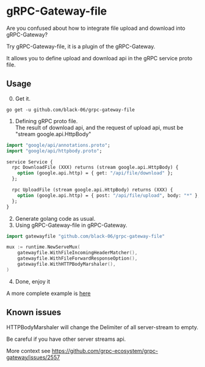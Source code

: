 # gRPC-Gateway-file

Are you confused about how to integrate file upload and download into gRPC-Gateway?

Try gRPC-Gateway-file, it is a plugin of the gRPC-Gateway.

It allows you to define upload and download api in the gRPC service proto file.

## Usage

0. Get it.

```shell
go get -u github.com/black-06/grpc-gateway-file
```

1. Defining gRPC proto file.  
   The result of download api, and the request of upload api, must be "stream google.api.HttpBody"

```protobuf
import "google/api/annotations.proto";
import "google/api/httpbody.proto";

service Service {
  rpc DownloadFile (XXX) returns (stream google.api.HttpBody) {
    option (google.api.http) = { get: "/api/file/download" };
  };

  rpc UploadFile (stream google.api.HttpBody) returns (XXX) {
    option (google.api.http) = { post: "/api/file/upload", body: "*" };
  };
}
```

2. Generate golang code as usual.
3. Using gRPC-Gateway-file in gRPC-Gateway.

```go
import gatewayfile "github.com/black-06/grpc-gateway-file"

mux := runtime.NewServeMux(
	gatewayfile.WithFileIncomingHeaderMatcher(),
	gatewayfile.WithFileForwardResponseOption(),
	gatewayfile.WithHTTPBodyMarshaler(),
)
```

4. Done, enjoy it

A more complete example is [here](./examples)

## Known issues

HTTPBodyMarshaler will change the Delimiter of all server-stream to empty. 

Be careful if you have other server streams api. 

More context see https://github.com/grpc-ecosystem/grpc-gateway/issues/2557 
